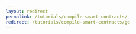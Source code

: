 ```yaml
---
layout: redirect
permalink: /tutorials/compile-smart-contracts/
redirect: /tutorials/compile-smart-contracts/go
---
```


